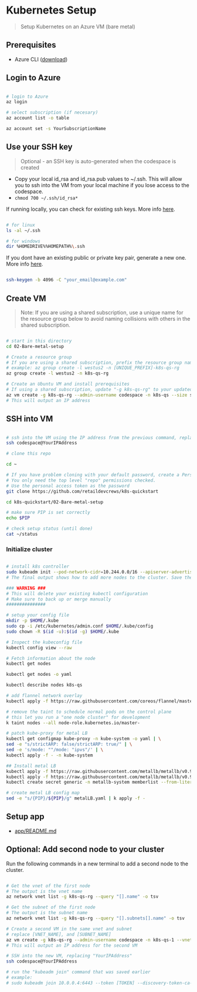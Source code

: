 # Kubernetes Setup

> Setup Kubernetes on an Azure VM (bare metal)

## Prerequisites

- Azure CLI ([download](https://docs.microsoft.com/en-us/cli/azure/install-azure-cli?view=azure-cli-latest))

## Login to Azure

```bash

# login to Azure
az login

# select subscription (if necesary)
az account list -o table

az account set -s YourSubscriptionName

```

## Use your SSH key

> Optional - an SSH key is auto-generated when the codespace is created

- Copy your local id_rsa and id_rsa.pub values to ~/.ssh. This will allow you to ssh into the VM from your local machine if you lose access to the codespace.
- `chmod 700 ~/.ssh/id_rsa*`

If running locally, you can check for existing ssh keys. More info [here](https://docs.github.com/en/github-ae@latest/github/authenticating-to-github/checking-for-existing-ssh-keys).

```bash

# for linux
ls -al ~/.ssh

# for windows
dir %HOMEDRIVE%%HOMEPATH%\.ssh

```

If you dont have an existing public or private key pair, generate a new one. More info [here](https://docs.github.com/en/github-ae@latest/github/authenticating-to-github/generating-a-new-ssh-key-and-adding-it-to-the-ssh-agent).

```bash

ssh-keygen -b 4096 -C "your_email@example.com"

```

## Create VM

> Note: If you are using a shared subscription, use a unique name for the resource group below to avoid naming collisions with others in the shared subscription.

```bash

# start in this directory
cd 02-Bare-metal-setup

# Create a resource group
# If you are using a shared subscription, prefix the resource group name with something unique like your alias.
# example: az group create -l westus2 -n [UNIQUE_PREFIX]-k8s-qs-rg
az group create -l westus2 -n k8s-qs-rg

# Create an Ubuntu VM and install prerequisites
# If using a shared subscription, update "-g k8s-qs-rg" to your updated resource group name from the previous command
az vm create -g k8s-qs-rg --admin-username codespace -n k8s-qs --size standard_d2s_v3 --nsg-rule SSH --image Canonical:UbuntuServer:18.04-LTS:latest --os-disk-size-gb 128 --custom-data startup.sh --query publicIpAddress -o tsv
# This will output an IP address

```

## SSH into VM

```bash

# ssh into the VM using the IP address from the previous command, replacing "YourIPAddress"
ssh codespace@YourIPAddress

# clone this repo

cd ~

# If you have problem cloning with your default password, create a Personal Access token at https://github.com/settings/tokens.
# You only need the top level "repo" permissions checked.
# Use the personal access token as the password
git clone https://github.com/retaildevcrews/k8s-quickstart

cd k8s-quickstart/02-Bare-metal-setup

# make sure PIP is set correctly
echo $PIP

# check setup status (until done)
cat ~/status

```

### Initialize cluster

```bash

# install k8s controller
sudo kubeadm init --pod-network-cidr=10.244.0.0/16 --apiserver-advertise-address $PIP
# The final output shows how to add more nodes to the cluster. Save the "kubeadm join" command for later use

### WARNING ###
# This will delete your existing kubectl configuration
# Make sure to back up or merge manually
###############

# setup your config file
mkdir -p $HOME/.kube
sudo cp -i /etc/kubernetes/admin.conf $HOME/.kube/config
sudo chown -R $(id -u):$(id -g) $HOME/.kube

# Inspect the kubeconfig file
kubectl config view --raw

# Fetch information about the node
kubectl get nodes

kubectl get nodes -o yaml

kubectl describe nodes k8s-qs

# add flannel network overlay
kubectl apply -f https://raw.githubusercontent.com/coreos/flannel/master/Documentation/kube-flannel.yml --namespace=kube-system

# remove the taint to schedule normal pods on the control plane
# this let you run a "one node cluster" for development
k taint nodes --all node-role.kubernetes.io/master-

# patch kube-proxy for metal LB
kubectl get configmap kube-proxy -n kube-system -o yaml | \
sed -e "s/strictARP: false/strictARP: true/" | \
sed -e 's/mode: ""/mode: "ipvs"/' | \
kubectl apply -f - -n kube-system

## Install metal LB
kubectl apply -f https://raw.githubusercontent.com/metallb/metallb/v0.9.4/manifests/namespace.yaml
kubectl apply -f https://raw.githubusercontent.com/metallb/metallb/v0.9.4/manifests/metallb.yaml
kubectl create secret generic -n metallb-system memberlist --from-literal=secretkey="$(openssl rand -base64 128)"

# create metal LB config map
sed -e "s/{PIP}/${PIP}/g" metalLB.yaml | k apply -f -

```

## Setup app

- [app/README.md](app/README.md)

## Optional: Add second node to your cluster

Run the following commands in a new terminal to add a second node to the cluster.

```bash

# Get the vnet of the first node
# The output is the vnet name
az network vnet list -g k8s-qs-rg --query "[].name" -o tsv

# Get the subnet of the first node
# The output is the subnet name
az network vnet list -g k8s-qs-rg --query "[].subnets[].name" -o tsv

# Create a second VM in the same vnet and subnet
# replace [VNET_NAME], and [SUBNET_NAME]
az vm create -g k8s-qs-rg --admin-username codespace -n k8s-qs-1 --vnet-name [VNET_NAME] --subnet [SUBNET_NAME] --size standard_d2s_v3 --nsg-rule SSH --image Canonical:UbuntuServer:18.04-LTS:latest --os-disk-size-gb 128 --custom-data startup.sh --query publicIpAddress -o tsv
# This will output an IP address for the second VM

# SSH into the new VM, replacing "YourIPAddress"
ssh codespace@YourIPAddress

# run the "kubeadm join" command that was saved earlier
# example:
# sudo kubeadm join 10.0.0.4:6443 --token [TOKEN] --discovery-token-ca-cert-hash [CA_CERT_HASH]

```
